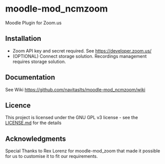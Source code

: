 # moodle-mod_ncmzoom
Moodle Plugin for Zoom.us
## Installation
* Zoom API key and secret required. See https://developer.zoom.us/   
* (OPTIONAL) Connect storage solution. Recordings management requires storage solution. 
## Documentation 
See Wiki https://github.com/navitaslts/moodle-mod_ncmzoom/wiki 
## Licence
This project is licensed under the GNU GPL v3 license - see the [LICENSE.md](LICENSE.md) for the details
## Acknowledgments
Special Thanks to Rex Lorenz for moodle-mod_zoom that made it possible for us to customise it to fit our requirements.
